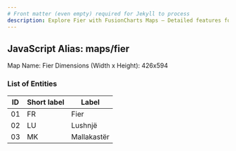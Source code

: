 ```yaml
---
# Front matter (even empty) required for Jekyll to process
description: Explore Fier with FusionCharts Maps – Detailed features for seamless integration. Try now & enhance your data visualization today! 
---
```


## JavaScript Alias: maps/fier

Map Name: Fier
Dimensions (Width x Height): 426x594





### List of Entities

ID | Short label | Label
---|---|---|
01|FR|Fier
02|LU|Lushnjë
03|MK|Mallakastër

